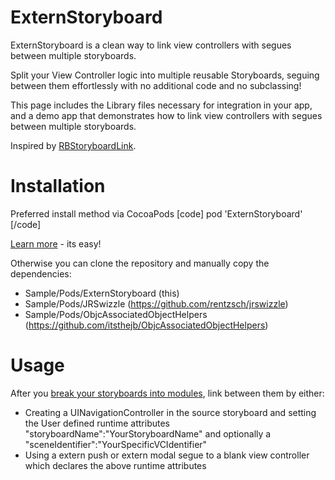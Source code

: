 ExternStoryboard
================

ExternStoryboard is a clean way to link view controllers with segues between multiple storyboards.

Split your View Controller logic into multiple reusable Storyboards, seguing between them effortlessly with no additional code and no subclassing!

This page includes the Library files necessary for integration in your app, and a demo app that demonstrates how to link view controllers with segues between multiple storyboards.

Inspired by [RBStoryboardLink][1].

[1]:https://github.com/rob-brown/RBStoryboardLink

Installation
================

Preferred install method via CocoaPods
[code]
pod 'ExternStoryboard'
[/code]

[Learn more](http://cocoapods.org/) - its easy!

Otherwise you can clone the repository and manually copy the dependencies:
- Sample/Pods/ExternStoryboard (this)
- Sample/Pods/JRSwizzle (https://github.com/rentzsch/jrswizzle)
- Sample/Pods/ObjcAssociatedObjectHelpers (https://github.com/itsthejb/ObjcAssociatedObjectHelpers)

Usage
==============

After you [break your storyboards into modules](http://robsprogramknowledge.blogspot.com.br/2012/01/uistoryboard-best-practices.html), link between them by either:
- Creating a UINavigationController in the source storyboard and setting the User defined runtime attributes "storyboardName":"YourStoryboardName" and optionally a "sceneIdentifier":"YourSpecificVCIdentifier"
- Using a extern push or extern modal segue to a blank view controller which declares the above runtime attributes


